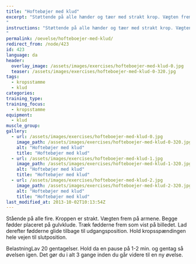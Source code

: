 ```yaml
---
title: "Hoftebøjer med klud"
excerpt: "Støttende på alle hænder og tæer med strakt krop. Vægten frem på armene. Begge fødder placeret på gulvklude. Træk fødderne frem mod hænderne ved at bøje i hoften. Lad derefter fødderne glide tilbage til udgangsposition. Hold kropsspændingen hele vejen til slutposition.
"
instructions: "Støttende på alle hænder og tæer med strakt krop. Vægten frem på armene. Begge fødder placeret på gulvklude. Træk fødderne frem mod hænderne ved at bøje i hoften. Lad derefter fødderne glide tilbage til udgangsposition. Hold kropsspændingen hele vejen til slutposition.
"
permalink: /oevelse/hofteboejer-med-klud/
redirect_from: /node/423
id: 423
language: da
header:
  overlay_image: /assets/images/exercises/hofteboejer-med-klud-0.jpg
  teaser: /assets/images/exercises/hofteboejer-med-klud-0-320.jpg
tags:
  - kropsstamme
  - klud
categories:
training_type: 
training_focus: 
  - kropsstamme
equipment:
  - klud
muscle_group:
gallery:
  - url: /assets/images/exercises/hofteboejer-med-klud-0.jpg
    image_path: /assets/images/exercises/hofteboejer-med-klud-0-320.jpg
    alt: "Hoftebøjer med klud"
    title: "Hoftebøjer med klud"
  - url: /assets/images/exercises/hofteboejer-med-klud-1.jpg
    image_path: /assets/images/exercises/hofteboejer-med-klud-1-320.jpg
    alt: "Hoftebøjer med klud"
    title: "Hoftebøjer med klud"
  - url: /assets/images/exercises/hofteboejer-med-klud-2.jpg
    image_path: /assets/images/exercises/hofteboejer-med-klud-2-320.jpg
    alt: "Hoftebøjer med klud"
    title: "Hoftebøjer med klud"
last_modified_at: 2013-10-02T10:13:54Z
---
```


Stående på alle fire. Kroppen er strakt. Vægten frem på armene. Begge fødder placeret på gulvklude. Træk fødderne frem som vist på billedet. Lad derefter fødderne glide tilbage til udgangsposition. Hold kropsspændingen hele vejen til slutposition.

BelastningLav 20 gentagelser. Hold da en pause på 1-2 min. og gentag så øvelsen igen. Det gør du i alt 3 gange inden du går videre til en ny øvelse.
